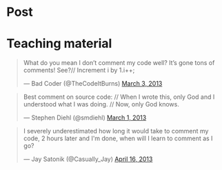 

# Post #



# Teaching material #

<blockquote class="twitter-tweet"><p>What do you mean I don’t comment my code well? It’s gone tons of comments! See?// Increment i by 1.i++;</p>&mdash; Bad Coder (@TheCodeItBurns) <a href="https://twitter.com/TheCodeItBurns/status/308329399135125504">March 3, 2013</a></blockquote>
<script async src="//platform.twitter.com/widgets.js" charset="utf-8"></script>


<blockquote class="twitter-tweet"><p>Best comment on source code: // When I wrote this, only God and I understood what I was doing. // Now, only God knows.</p>&mdash; Stephen Diehl (@smdiehl) <a href="https://twitter.com/smdiehl/status/307282890650173440">March 1, 2013</a></blockquote>
<script async src="//platform.twitter.com/widgets.js" charset="utf-8"></script>

<blockquote class="twitter-tweet"><p>I severely underestimated how long it would take to comment my code, 2 hours later and I'm done, when will I learn to comment as I go?</p>&mdash; Jay Satonik (@Casually_Jay) <a href="https://twitter.com/Casually_Jay/status/324265908400951296">April 16, 2013</a></blockquote>
<script async src="//platform.twitter.com/widgets.js" charset="utf-8"></script>

